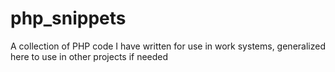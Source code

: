 # php_snippets
A collection of PHP code I have written for use in work systems, generalized here to use in other projects if needed
